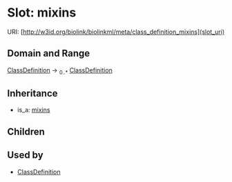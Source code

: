 # Slot: mixins




URI: [http://w3id.org/biolink/biolinkml/meta/class_definition_mixins](slot_uri)
## Domain and Range

[ClassDefinition](ClassDefinition.md) ->  <sub>0..*</sub> [ClassDefinition](ClassDefinition.md)
## Inheritance

 *  is_a: [mixins](mixins.md)
## Children

## Used by

 * [ClassDefinition](ClassDefinition.md)
